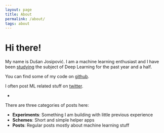```yaml
---
layout: page
title: About
permalink: /about/
tags: about
---
```


# Hi there!  
My name is Dušan Josipović. I am a machine learning enthusiast and I have been [studying](/posts/2016/09/24/machine-learning-immersion/) the subject of Deep Learning for the past year and a half.

You can find some of my code on [github](https://github.com/dulex123).

I often post ML related stuff on [twitter](https://twitter.com/josipovicd).

-

There are three categories of posts here:

- **Experiments**: Something I am building with little previous experience
- **Schemes**: Short and simple helper apps  
- **Posts**: Regular posts mostly about machine learning stuff

